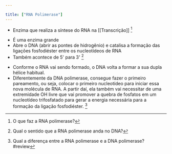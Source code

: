 ```yaml
---

title: ["RNA Polimerase"]
---
```

+ Enzima que realiza a síntese do RNA na [[Transcrição]] [^493002]

[^493002]: O que faz a RNA polimerase?

+ É uma enzima grande
+ Abre o DNA (abrir as pontes de hidrogênio) e catalisa a formação das ligações fosfodiéster entre os nucleotídeos de RNA 
+ Também acontece de 5' para 3' [^210422]

[^210422]: Qual o sentido que a RNA polimerase anda no DNA?

+ Conforme o RNA vai sendo formado, o DNA volta a formar a sua dupla hélice habitual.
+ Diferentemente da DNA polimerase, consegue fazer o primeiro pareamento, ou seja, colocar o primeiro nucleotídeo para iniciar essa nova molécula de RNA. A partir daí, ela também vai necessitar de uma extremidade OH livre que vai promover a quebra de fosfatos em um nucleotídeo trifosfatado para gerar a energia necessária para a formação da ligação fosfodiéster. [^184604]

[^184604]: Qual a diferença entre a RNA polimerase e a DNA polimerase?
#review 
